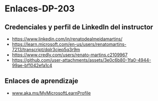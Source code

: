# Enlaces-DP-203

## Credenciales y perfil de LinkedIn del instructor
- https://www.linkedin.com/in/renatodealmeidamartins/
- https://learn.microsoft.com/en-us/users/renatomartins-7213/transcript/dqlr3cjep5q3r9m
- https://www.credly.com/users/renato-martins.c2109967
- https://github.com/user-attachments/assets/3e0c6b80-1fa0-4944-99ae-bf1042efa1c4

## Enlaces de aprendizaje
- www.aka.ms/MyMicrosoftLearnProfile
